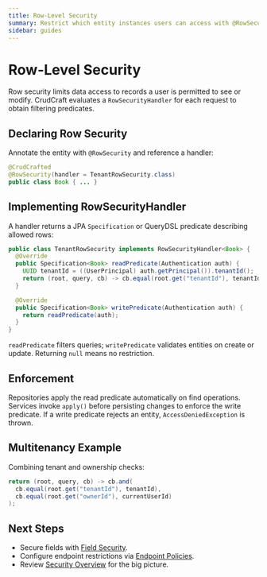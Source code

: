 ```yaml
---
title: Row-Level Security
summary: Restrict which entity instances users can access with @RowSecurity and custom handlers.
sidebar: guides
---
```


# Row-Level Security

Row security limits data access to records a user is permitted to see or modify. CrudCraft evaluates a `RowSecurityHandler` for each request to obtain filtering predicates.

## Declaring Row Security

Annotate the entity with `@RowSecurity` and reference a handler:

```java
@CrudCrafted
@RowSecurity(handler = TenantRowSecurity.class)
public class Book { ... }
```

## Implementing RowSecurityHandler

A handler returns a JPA `Specification` or QueryDSL predicate describing allowed rows:

```java
public class TenantRowSecurity implements RowSecurityHandler<Book> {
  @Override
  public Specification<Book> readPredicate(Authentication auth) {
    UUID tenantId = ((UserPrincipal) auth.getPrincipal()).tenantId();
    return (root, query, cb) -> cb.equal(root.get("tenantId"), tenantId);
  }

  @Override
  public Specification<Book> writePredicate(Authentication auth) {
    return readPredicate(auth);
  }
}
```

`readPredicate` filters queries; `writePredicate` validates entities on create or update. Returning `null` means no restriction.

## Enforcement

Repositories apply the read predicate automatically on find operations. Services invoke `apply()` before persisting changes to enforce the write predicate. If a write predicate rejects an entity, `AccessDeniedException` is thrown.

## Multitenancy Example

Combining tenant and ownership checks:

```java
return (root, query, cb) -> cb.and(
  cb.equal(root.get("tenantId"), tenantId),
  cb.equal(root.get("ownerId"), currentUserId)
);
```

## Next Steps

- Secure fields with [Field Security](/guides/security/field-security.md).
- Configure endpoint restrictions via [Endpoint Policies](/guides/security/policies.md).
- Review [Security Overview](/guides/security/overview.md) for the big picture.

